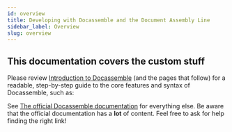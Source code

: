 ```yaml
---
id: overview
title: Developing with Docassemble and the Document Assembly Line
sidebar_label: Overview
slug: overview
---
```


## This documentation covers the custom stuff

Please review [Introduction to Docassemble](docassemble_intro/introduction-to-docassemble.md) (and the pages that follow) for a readable, step-by-step guide to the core features and syntax of Docassemble, such as:

See [The official Docassemble documentation](https://docassemble.org/docs.html) for everything else. Be aware that the official documentation has a **lot** of content. Feel free to ask for help finding the right link!
